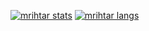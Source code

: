 [![mrihtar stats](https://github-readme-stats.vercel.app/api?username=mrihtar&count_private=true&show_icons=true&hide=contribs,issues)](https://github.com/mrihtar)
[![mrihtar langs](https://github-readme-stats.vercel.app/api/top-langs/?username=mrihtar&langs_count=5&layout=compact&hide=css,html,objective-c)](https://github.com/mrihtar)

<!--
**mrihtar/mrihtar** is a ✨ _special_ ✨ repository because its `README.md` (this file) appears on your GitHub profile.

Here are some ideas to get you started:

- 🔭 I’m currently working on ...
- 🌱 I’m currently learning ...
- 👯 I’m looking to collaborate on ...
- 🤔 I’m looking for help with ...
- 💬 Ask me about ...
- 📫 How to reach me: ...
- 😄 Pronouns: ...
- ⚡ Fun fact: ...
-->
